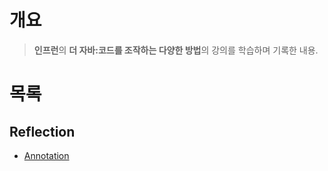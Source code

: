 # 개요

> **인프런**의 **더 자바:코드를 조작하는 다양한 방법**의 강의를 학습하며 기록한 내용.

# 목록

## Reflection

- [Annotation](./Reflection/Annotation.md)
